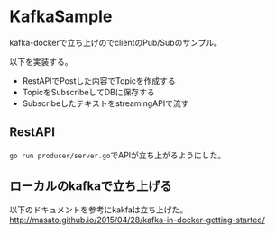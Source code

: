 # KafkaSample
kafka-dockerで立ち上げのでclientのPub/Subのサンプル。

以下を実装する。
- RestAPIでPostした内容でTopicを作成する
- TopicをSubscribeしてDBに保存する
- SubscribeしたテキストをstreamingAPIで流す

## RestAPI
`go run producer/server.go`でAPIが立ち上がるようにした。

## ローカルのkafkaで立ち上げる
以下のドキュメントを参考にkakfaは立ち上げた。
http://masato.github.io/2015/04/28/kafka-in-docker-getting-started/